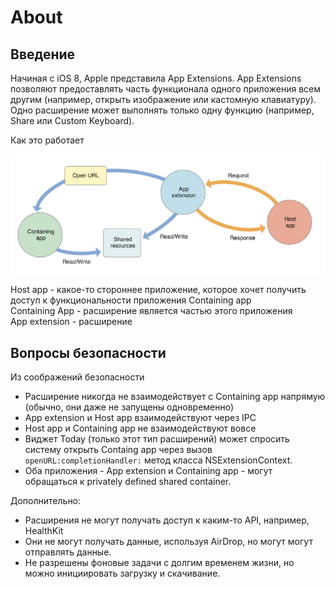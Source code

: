 # About

## Введение

Начиная с iOS 8, Apple представила App Extensions. App Extensions позволяют предоставлять часть функционала одного приложения всем другим (например, открыть изображение или кастомную клавиатуру). Одно расширение может выполнять только одну функцию (например, Share или Custom Keyboard).

Как это работает

![](<../../../../.gitbook/assets/изображение (22).png>)

Host app - какое-то стороннее приложение, которое хочет получить доступ к функциональности приложения Containing app\
Containing App - расширение является частью этого приложения\
App extension - расширение

## Вопросы безопасности

Из соображений безопасности

* Расширение никогда не взаимодействует с Containing app напрямую (обычно, они даже не запущены одновременно)
* App extension и Host app взаимодействуют через IPC
* Host app и Containing app не взаимодействуют вовсе
* Виджет Today (только этот тип расширений) может спросить систему открыть Containg app через вызов `openURL:completionHandler:` метод класса NSExtensionContext.
* Оба приложения - App extension и Containing app - могут обращаться к privately defined shared container.

Дополнительно:

* Расширения не могут получать доступ к каким-то API, например, HealthKit
* Они не могут получать данные, используя AirDrop, но могут могут отправлять данные.
* Не разрешены фоновые задачи с долгим временем жизни, но можно инициировать загрузку и скачивание.

##

&#x20;


